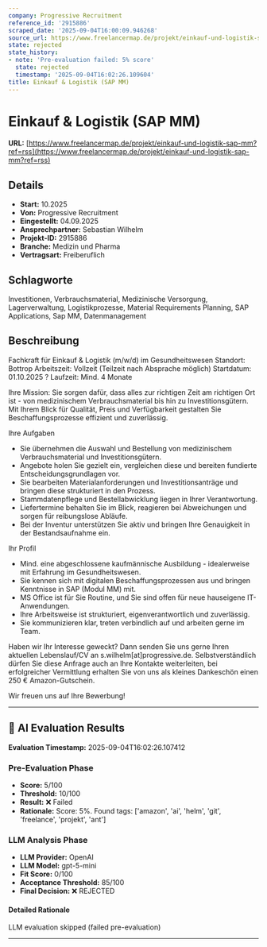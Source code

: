 ```yaml
---
company: Progressive Recruitment
reference_id: '2915886'
scraped_date: '2025-09-04T16:00:09.946268'
source_url: https://www.freelancermap.de/projekt/einkauf-und-logistik-sap-mm?ref=rss
state: rejected
state_history:
- note: 'Pre-evaluation failed: 5% score'
  state: rejected
  timestamp: '2025-09-04T16:02:26.109604'
title: Einkauf & Logistik (SAP MM)
---
```



# Einkauf & Logistik (SAP MM)
**URL:** [https://www.freelancermap.de/projekt/einkauf-und-logistik-sap-mm?ref=rss](https://www.freelancermap.de/projekt/einkauf-und-logistik-sap-mm?ref=rss)
## Details
- **Start:** 10.2025
- **Von:** Progressive Recruitment
- **Eingestellt:** 04.09.2025
- **Ansprechpartner:** Sebastian Wilhelm
- **Projekt-ID:** 2915886
- **Branche:** Medizin und Pharma
- **Vertragsart:** Freiberuflich

## Schlagworte
Investitionen, Verbrauchsmaterial, Medizinische Versorgung, Lagerverwaltung, Logistikprozesse, Material Requirements Planning, SAP Applications, Sap MM, Datenmanagement

## Beschreibung
Fachkraft für Einkauf & Logistik (m/w/d) im Gesundheitswesen
Standort: Bottrop
Arbeitszeit: Vollzeit (Teilzeit nach Absprache möglich)
Startdatum: 01.10.2025
? Laufzeit: Mind. 4 Monate

Ihre Mission:
Sie sorgen dafür, dass alles zur richtigen Zeit am richtigen Ort ist - von medizinischem Verbrauchsmaterial bis hin zu Investitionsgütern. Mit Ihrem Blick für Qualität, Preis und Verfügbarkeit gestalten Sie Beschaffungsprozesse effizient und zuverlässig.

Ihre Aufgaben
- Sie übernehmen die Auswahl und Bestellung von medizinischem Verbrauchsmaterial und Investitionsgütern.
- Angebote holen Sie gezielt ein, vergleichen diese und bereiten fundierte Entscheidungsgrundlagen vor.
- Sie bearbeiten Materialanforderungen und Investitionsanträge und bringen diese strukturiert in den Prozess.
- Stammdatenpflege und Bestellabwicklung liegen in Ihrer Verantwortung.
- Liefertermine behalten Sie im Blick, reagieren bei Abweichungen und sorgen für reibungslose Abläufe.
- Bei der Inventur unterstützen Sie aktiv und bringen Ihre Genauigkeit in der Bestandsaufnahme ein.

Ihr Profil
- Mind. eine abgeschlossene kaufmännische Ausbildung - idealerweise mit Erfahrung im Gesundheitswesen.
- Sie kennen sich mit digitalen Beschaffungsprozessen aus und bringen Kenntnisse in SAP (Modul MM) mit.
- MS Office ist für Sie Routine, und Sie sind offen für neue hauseigene IT-Anwendungen.
- Ihre Arbeitsweise ist strukturiert, eigenverantwortlich und zuverlässig.
- Sie kommunizieren klar, treten verbindlich auf und arbeiten gerne im Team.

Haben wir Ihr Interesse geweckt? Dann senden Sie uns gerne Ihren aktuellen Lebenslauf/CV an s.wilhelm[at]progressive.de. Selbstverständlich dürfen Sie diese Anfrage auch an Ihre Kontakte weiterleiten, bei erfolgreicher Vermittlung erhalten Sie von uns als kleines Dankeschön einen 250 € Amazon-Gutschein.

Wir freuen uns auf Ihre Bewerbung!

---

## 🤖 AI Evaluation Results

**Evaluation Timestamp:** 2025-09-04T16:02:26.107412

### Pre-Evaluation Phase
- **Score:** 5/100
- **Threshold:** 10/100
- **Result:** ❌ Failed
- **Rationale:** Score: 5%. Found tags: ['amazon', 'ai', 'helm', 'git', 'freelance', 'projekt', 'ant']

### LLM Analysis Phase
- **LLM Provider:** OpenAI
- **LLM Model:** gpt-5-mini
- **Fit Score:** 0/100
- **Acceptance Threshold:** 85/100
- **Final Decision:** ❌ REJECTED

#### Detailed Rationale
LLM evaluation skipped (failed pre-evaluation)

---
